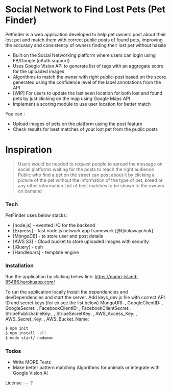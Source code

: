 # Social Network to Find Lost Pets (Pet Finder)

Petfinder is a web application developed to help pet owners post about their lost pet and match them with correct public posts of found pets, improving the accuracy and consistency of owners finding their lost pet without hassle
  - Built on the Social Networking platform where users can login using FB/Google (oAuth support)
  - Uses Google Vision API to generate list of tags with an aggregate score for the uploaded images
  - Algorithms to match the owner with right public-post based on the score generated using the confidence level of the label annotations from the API
  - [WIP] For users to update the last seen location for both lost and found pets by just clicking on the map using Google Maps API 
  - Implement a scoring module to use user location for better match



You can :
  - Upload images of pets on the platform usiing the post feature
  - Check results for best matches of your lost pet from the public posts

 # Inspiration

> Users would be needed to request people to spread the message on social platforms waiting for the posts to reach the right audience
> Public who find a pet on the street can post about it by clicking a picture of the pet without the information of the type of pet, breed or any other information
> List of best matches to be shown to the owners on demand 

### Tech

PetFinder uses below stacks:


* [node.js] - evented I/O for the backend
* [Express] - fast node.js network app framework [@tjholowaychuk]
* [MongoDB] - to store user and post details 
* [AWS S3] - Cloud bucket to store uploaded images with security
* [jQuery] - duh
* [Handlebars] - template engine


### Installation

Run the application by clicking below link:
https://damp-island-85486.herokuapp.com/

To run the application locally
Install the dependencies and devDependencies and start the server.
Add keys_dev.js file with correct API ID and secret keys (for ex see the list below)
    MongoURI: ,
    GoogleClientID: ,
    GoogleSecret: ,
    FacebookClientID: ,
    FacebookClientSecret:,
    StripePublishableKey:, ,
    StripeSecretKey: ,
    AWS_Access_Key: ,
    AWS_Secret_Key: ,
    AWS_Bucket_Name:

```sh
$ npm init
$ npm install -all
$ node start/ nodemon
```


### Todos

 - Write MORE Tests
 - Make better pattern matching Algorithms for animals or integrate with Google Vision AI

License
--- ?
